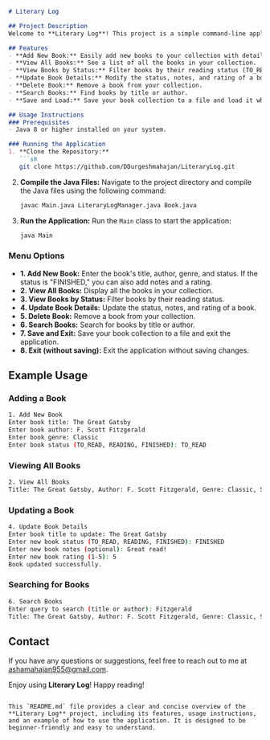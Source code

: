 ```markdown
# Literary Log

## Project Description
Welcome to **Literary Log**! This project is a simple command-line application designed to help you manage your personal book collection. Whether you're an avid reader or just starting out, Literary Log allows you to add, view, update, delete, and search for books, as well as keep track of your reading progress.

## Features
- **Add New Book:** Easily add new books to your collection with details like title, author, genre, and status.
- **View All Books:** See a list of all the books in your collection.
- **View Books by Status:** Filter books by their reading status (TO_READ, READING, FINISHED).
- **Update Book Details:** Modify the status, notes, and rating of a book.
- **Delete Book:** Remove a book from your collection.
- **Search Books:** Find books by title or author.
- **Save and Load:** Save your book collection to a file and load it when you start the application.

## Usage Instructions
### Prerequisites
- Java 8 or higher installed on your system.

### Running the Application
1. **Clone the Repository:**
   ```sh
   git clone https://github.com/DDurgeshmahajan/LiteraryLog.git
   ```

2. **Compile the Java Files:**
   Navigate to the project directory and compile the Java files using the following command:
   ```sh
   javac Main.java LiteraryLogManager.java Book.java
   ```

3. **Run the Application:**
   Run the `Main` class to start the application:
   ```sh
   java Main
   ```

### Menu Options
- **1. Add New Book:** Enter the book's title, author, genre, and status. If the status is "FINISHED," you can also add notes and a rating.
- **2. View All Books:** Display all the books in your collection.
- **3. View Books by Status:** Filter books by their reading status.
- **4. Update Book Details:** Update the status, notes, and rating of a book.
- **5. Delete Book:** Remove a book from your collection.
- **6. Search Books:** Search for books by title or author.
- **7. Save and Exit:** Save your book collection to a file and exit the application.
- **8. Exit (without saving):** Exit the application without saving changes.

## Example Usage
### Adding a Book
```sh
1. Add New Book
Enter book title: The Great Gatsby
Enter book author: F. Scott Fitzgerald
Enter book genre: Classic
Enter book status (TO_READ, READING, FINISHED): TO_READ
```

### Viewing All Books
```sh
2. View All Books
Title: The Great Gatsby, Author: F. Scott Fitzgerald, Genre: Classic, Status: TO_READ, Notes: , Rating: 0
```

### Updating a Book
```sh
4. Update Book Details
Enter book title to update: The Great Gatsby
Enter new book status (TO_READ, READING, FINISHED): FINISHED
Enter new book notes (optional): Great read!
Enter new book rating (1-5): 5
Book updated successfully.
```

### Searching for Books
```sh
6. Search Books
Enter query to search (title or author): Fitzgerald
Title: The Great Gatsby, Author: F. Scott Fitzgerald, Genre: Classic, Status: FINISHED, Notes: Great read!, Rating: 5
```

## Contact
If you have any questions or suggestions, feel free to reach out to me at ashamahajan955@gmail.com.

Enjoy using **Literary Log**! Happy reading!
```

This `README.md` file provides a clear and concise overview of the **Literary Log** project, including its features, usage instructions, and an example of how to use the application. It is designed to be beginner-friendly and easy to understand.
